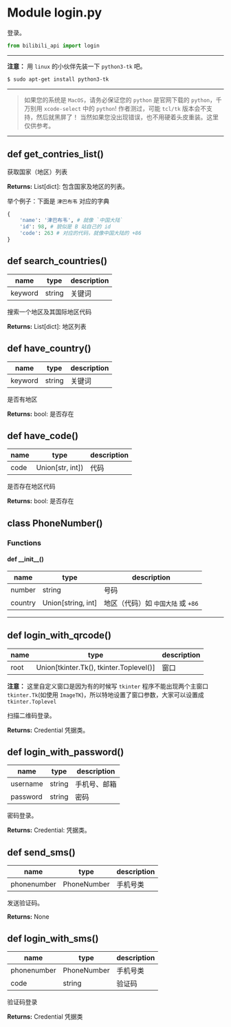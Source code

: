 # Module login.py

登录。

``` python
from bilibili_api import login
```

---
**注意：**
用 `linux` 的小伙伴先装一下 `python3-tk` 吧。

``` bash
$ sudo apt-get install python3-tk
```

---
>如果您的系统是 `MacOS`，请务必保证您的 `python` 是官网下载的 `python`，千万别用 `xcode-select` 中的 `python`! 作者测过，可能 `tcl/tk` 版本会不支持，然后就黑屏了！
>当然如果您没出现错误，也不用硬着头皮重装。这里仅供参考。
---

## def get_contries_list()

获取国家（地区）列表

**Returns:** List[dict]: 包含国家及地区的列表。

举个例子：下面是 `津巴布韦` 对应的字典

``` python
{
    'name': '津巴布韦', # 就像 `中国大陆`
    'id': 98, # 貌似是 B 站自己的 id
    'code': 263 # 对应的代码，就像中国大陆的 +86
}
```

## def search_countries()

| name | type | description |
| - | - | - |
| keyword | string | 关键词 |

搜索一个地区及其国际地区代码

**Returns:** List[dict]: 地区列表

## def have_country()

| name | type | description |
| - | - | - |
| keyword | string | 关键词 |

是否有地区

**Returns:** bool: 是否存在

## def have_code()

| name | type | description |
| - | - | - |
| code | Union[str, int]) | 代码 |

是否存在地区代码

**Returns:** bool: 是否存在

## class PhoneNumber()

### Functions

#### def \_\_init\_\_()

| name | type | description |
| - | - | - |
| number | string | 号码 |
| country | Union[string, int] | 地区（代码）如 `中国大陆` 或 `+86` |

---

## def login_with_qrcode()

| name | type | description |
| - | - | - |
| root | Union[tkinter.Tk(), tkinter.Toplevel()] | 窗口 |

**注意：** 这里自定义窗口是因为有的时候写 `tkinter` 程序不能出现两个主窗口 `tkinter.Tk`(如使用 `ImageTK`)，所以特地设置了窗口参数，大家可以设置成 `tkinter.Toplevel`

扫描二维码登录。

**Returns:** Credential 凭据类。

## def login_with_password()

| name | type | description |
| - | - | - |
| username | string | 手机号、邮箱 |
| password | string | 密码 |

密码登录。

**Returns:** Credential: 凭据类。

## def send_sms()

| name | type | description |
| - | - | - |
| phonenumber | PhoneNumber | 手机号类 |

发送验证码。

**Returns:** None

## def login_with_sms()

| name | type | description |
| - | - | - |
| phonenumber | PhoneNumber | 手机号类 |
| code | string | 验证码 |

验证码登录

**Returns:** Credential 凭据类
